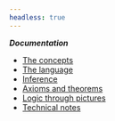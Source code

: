 ```yaml
---
headless: true
---
```


<!-- Links need trailing "/" to make styling of the link
        to the current page to have the intended effect -->

***Documentation***

- [The concepts](/pt-logic-concepts/)
- [The language](/language-intro/)
- [Inference](/inference/)
- [Axioms and theorems](/theorems/)
- [Logic through pictures](/logic-pix-intro/)
- [Technical notes](/tech-notes/)
